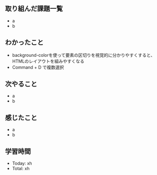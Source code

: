 ## 取り組んだ課題一覧
- a
- b
## わかったこと
- background-colorを使って要素の区切りを視覚的に分かりやすくすると、HTMLのレイアウトを組みやすくなる
- Command + D で複数選択
## 次やること
- a
- b
## 感じたこと
- a
- b
## 学習時間
- Today: xh
- Total: xh
